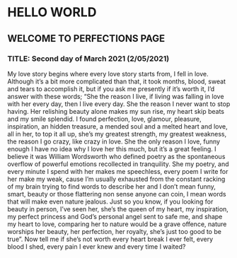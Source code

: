 # HELLO WORLD 

## WELCOME TO PERFECTIONS PAGE

### TITLE: Second day of March 2021 (2/05/2021)
My love story begins where every love story starts from, I fell in love. Although it’s a bit more complicated than that, it took months, blood, sweat and tears to accomplish it, but if you ask me presently if it’s worth it, I’d answer with these words;
“She the reason I live, if living was falling in love with her every day, then I live every day. She the reason I never want to stop having. Her relishing beauty alone makes my sun rise, my heart skip beats and my smile splendid. I found perfection, love, glamour, pleasure, inspiration, an hidden treasure, a mended soul and a melted heart and love, all in her, to top it all up, she’s my greatest strength, my greatest weakness, the reason I go crazy, like crazy in love. She the only reason I love, funny enough I have no idea why I love her this much, but it’s a great feeling. I believe it was William Wordsworth who defined poetry as the spontaneous overflow of powerful emotions recollected in tranquility. She my poetry, and every minute I spend with her makes me speechless, every poem I write for her make my weak, cause I’m usually exhausted from the constant racking of my brain trying to find words to describe her and I don’t mean funny, smart, beauty or those flattering non sense anyone can coin, I mean words that will make even nature jealous. Just so you know, if you looking for beauty in person, I’ve seen her, she’s the queen of my heart, my inspiration, my perfect princess and God’s personal angel sent to safe me, and shape my heart to love, comparing her to nature would be a grave offence, nature worships her beauty, her perfection, her royalty, she’s just too good to be true”. 
Now tell me if she’s not worth every heart break I ever felt, every blood I shed, every pain I ever knew and every time I waited?
